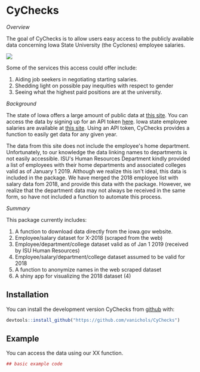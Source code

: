 
<!-- README.md is generated from README.Rmd. Please edit that file -->
CyChecks
========

*Overview*

The goal of CyChecks is to allow users easy access to the publicly available data concerning Iowa State University (the Cyclones) employee salaries.

![](http://diysolarpanelsv.com/images/iowa-state-cyclone-clip-art-27.png)

Some of the services this access could offer include:

1.  Aiding job seekers in negotiating starting salaries.
2.  Shedding light on possible pay inequities with respect to gender
3.  Seeing what the highest paid positions are at the university.

*Background*

The state of Iowa offers a large amount of public data at [this site](https://data.iowa.gov/). You can access the data by signing up for an API token [here](https://dev.socrata.com/foundry/data.iowa.gov/s3p7-wy6w). Iowa state employee salaries are available at [this site](https://data.iowa.gov/State-Finances/State-of-Iowa-Salary-Book/s3p7-wy6w). Using an API token, CyChecks provides a function to easily get data for any given year.

The data from this site does not include the employee's home department. Unfortunately, to our knowledge the data linking names to departments is not easily accessible. ISU's Human Resources Department kindly provided a list of employees with their home departments and associated colleges valid as of January 1 2019. Although we realize this isn't ideal, this data is included in the package. We have merged the 2018 employee list with salary data fom 2018, and provide this data with the package. However, we realize that the department data may not always be received in the same form, so have not included a function to automate this process.

*Summary*

This package currently includes:

1.  A function to download data directly from the iowa.gov website.
2.  Employee/salary dataset for X-2018 (scraped from the web)
3.  Employee/department/college dataset valid as of Jan 1 2019 (received by ISU Human Resources)
4.  Employee/salary/department/college dataset assumed to be valid for 2018
5.  A function to anonymize names in the web scraped dataset
6.  A shiny app for visualizing the 2018 dataset (4)

Installation
------------

You can install the development version CyChecks from [github](https://CRAN.R-project.org) with:

``` r
devtools::install_github("https://github.com/vanichols/CyChecks")
```

Example
-------

You can access the data using our XX function.

``` r
## basic example code
```
